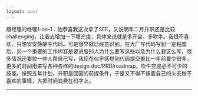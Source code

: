 ```yaml
---
layout: post
---
```


跟经理的经理1-on-1：他恭喜我这次拿了SEE，又说明年二月升职还是比较challenging，让我去增加一下曝光度，具体来说就是多开会、多吹牛。我很不喜欢，只想安安静静写代码。可是很早就已经意识到，在大厂写代码写到一定程度后，另一个重要的工作内容是要说服别人为什么要写这些以及为什么要这么写，很多情况还要拉一些人帮自己写，我现在似乎感觉到代码提交量比一年前要少很多，更多的时间用来写各种各样的design doc/PRD/roadmap。吹牛变成必不可少的技能。按照五年计划，升职是回国的前提条件，于是又不得不按着自己的头去做不喜欢的事情，大把时间浪费在码字上。

---

